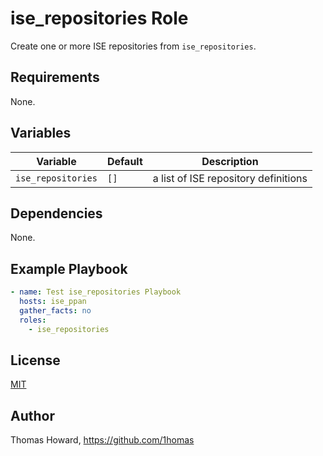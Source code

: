 # ise_repositories Role

Create one or more ISE repositories from `ise_repositories`.

## Requirements

None.

## Variables

| Variable          | Default | Description |
| ----------------- | ------- | ----------- |
| `ise_repositories` | `[]`   | a list of ISE repository definitions |

## Dependencies

None.

## Example Playbook

```yaml
- name: Test ise_repositories Playbook
  hosts: ise_ppan
  gather_facts: no
  roles:
    - ise_repositories
```

## License

[MIT](https://mit-license.org/)

## Author

Thomas Howard, <https://github.com/1homas>
